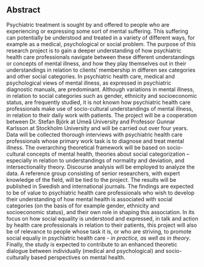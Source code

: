 ## Abstract

Psychiatric treatment is sought by and offered to people who are experiencing or expressing some sort of mental suffering. This suffering can potentially be understood and treated in a variety of different ways, for example as a medical, psychological or social problem. The purpose of this research project is to gain a deeper understanding of how psychiatric health care professionals navigate between these different understandings or concepts of mental illness, and how they play themselves out in their understandings in relation to clients’ membership in differen sex categories and other social categories. In psychiatric health care, medical and psychological views of mental illness, as expressed in psychiatric diagnostic manuals, are predominant. Although variations in mental illness, in relation to social categories such as gender, ethnicity and socioeconomic status, are frequently studied, it is not known how psychiatric health care professionals make use of socio-cultural understandings of mental illness, in relation to their daily work with patients. The project will be a cooperation between Dr. Stefan Björk at Umeå University and Professor Gunnar Karlsson at Stockholm University and will be carried out over four years. Data will be collected thorough interviews with psychiatric health care professionals whose primary work task is to diagnose and treat mental illness. The overarching theoretical framework will be based on socio-cultural concepts of mental health, theories about social categorization – especially in relation to understandings of normality and deviation, and intersectionality theory. Discourse analysis will be employed to analyze the data. A reference group consisting of senior researchers, with expert knowledge of the field, will be tied to the project. The results will be published in Swedish and international journals. The findings are expected to be of value to psychiatric health care professionals who wish to develop their understanding of how mental health is associated with social categories (on the basis of for example gender, ethnicity and socioeconomic status), and their own role in shaping this association. In its focus on how social equality is understood and expressed, in talk and action by health care professionals in relation to their patients, this project will also be of relevance to people whose task it is, or who are striving, to promote social equaliy in psychiatric health care - *in practice, as well as in theory*. Finally, the study is expected to contribute to an enhanced theoretic dialogue between individually (medical and psychological) and socio-culturally based perspectives on mental health. 
